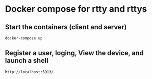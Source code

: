 # Docker compose for rtty and rttys

## Start the containers (client and server)
```
docker-compose up
```

## Register a user, loging, View the device, and launch a shell
```
http://localhost:5913/
```
